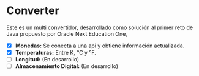 # Converter
Este es un multi convertidor, desarrollado como solución al primer reto de Java propuesto por Oracle Next Education One,


- [x] **Monedas:** Se conecta a una api y obtiene información actualizada.
- [x] **Temperaturas:** Entre K, °C y °F.
- [ ] **Longitud:** (En desarrollo)
- [ ] **Almacenamiento Digital:** (En desarrollo)
